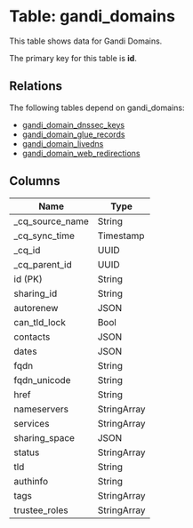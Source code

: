 # Table: gandi_domains

This table shows data for Gandi Domains.

The primary key for this table is **id**.

## Relations

The following tables depend on gandi_domains:
  - [gandi_domain_dnssec_keys](gandi_domain_dnssec_keys)
  - [gandi_domain_glue_records](gandi_domain_glue_records)
  - [gandi_domain_livedns](gandi_domain_livedns)
  - [gandi_domain_web_redirections](gandi_domain_web_redirections)

## Columns

| Name          | Type          |
| ------------- | ------------- |
|_cq_source_name|String|
|_cq_sync_time|Timestamp|
|_cq_id|UUID|
|_cq_parent_id|UUID|
|id (PK)|String|
|sharing_id|String|
|autorenew|JSON|
|can_tld_lock|Bool|
|contacts|JSON|
|dates|JSON|
|fqdn|String|
|fqdn_unicode|String|
|href|String|
|nameservers|StringArray|
|services|StringArray|
|sharing_space|JSON|
|status|StringArray|
|tld|String|
|authinfo|String|
|tags|StringArray|
|trustee_roles|StringArray|